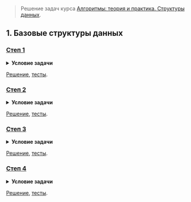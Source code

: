 > Решение задач курса [Алгоритмы: теория и практика. Структуры данных](https://stepik.org/course/1547/).

## 1. Базовые структуры данных

### [Степ 1](https://stepik.org/lesson/41234/step/1)

<details>
<summary><strong>Условие задачи</strong></summary>

![Условие задачи](lesson-41234/step-1/challenge.png)

</details>

[Решение](lesson-41234/step-1/main.go), [тесты](lesson-41234/step-1/main_test.go).

### [Степ 2](https://stepik.org/lesson/41234/step/2)

<details>
<summary><strong>Условие задачи</strong></summary>

![Условие задачи](lesson-41234/step-2/challenge.png)

</details>

[Решение](lesson-41234/step-2/main.go), [тесты](lesson-41234/step-2/main_test.go).

### [Степ 3](https://stepik.org/lesson/41234/step/3)

<details>
<summary><strong>Условие задачи</strong></summary>

![Условие задачи, начало](lesson-41234/step-3/challenge-1.png)
![Условие задачи, продолжение](lesson-41234/step-3/challenge-2.png)

</details>

[Решение](lesson-41234/step-3/main.go), [тесты](lesson-41234/step-3/main_test.go).

### [Степ 4](https://stepik.org/lesson/41234/step/4)

<details>
<summary><strong>Условие задачи</strong></summary>

![Условие задачи](lesson-41234/step-4/challenge.png)

</details>

[Решение](lesson-41234/step-4/main.go), [тесты](lesson-41234/step-4/main_test.go).
